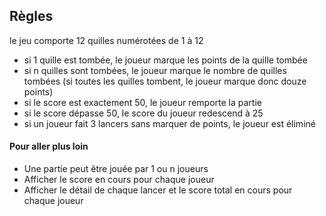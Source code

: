 ## Règles

le jeu comporte 12 quilles numérotées de 1 à 12

- si 1 quille est tombée, le joueur marque les points de la quille tombée
- si n quilles sont tombées, le joueur marque le nombre de quilles tombées (si toutes les quilles tombent, le joueur marque donc douze points)
- si le score est exactement 50, le joueur remporte la partie
- si le score dépasse 50, le score du joueur redescend à 25
- si un joueur fait 3 lancers sans marquer de points, le joueur est éliminé

#### Pour aller plus loin

- Une partie peut être jouée par 1 ou n joueurs
- Afficher le score en cours pour chaque joueur
- Afficher le détail de chaque lancer et le score total en cours pour chaque joueur
